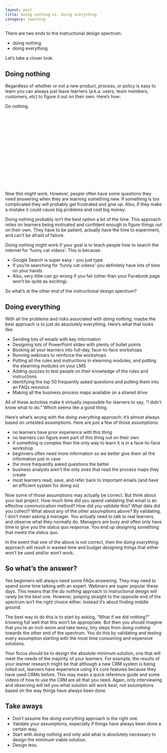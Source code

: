 ```yaml
---
layout: post
title: Doing nothing vs. doing everything
category: teaching
---
```


There are two ends to the instructional design spectrum:

* doing nothing
* doing everything.

Let’s take a closer look.

## Doing nothing
Regardless of whether or not a new product, process, or policy is easy to learn you can always just leave learners (a.k.a. users, team members, customers, etc) to figure it out on their own. Here’s how:

Do nothing.
<p>&nbsp;</p>
<p>&nbsp;</p>
<p>&nbsp;</p>
<p>&nbsp;</p>
<p>&nbsp;</p>
<p>&nbsp;</p>
<p>&nbsp;</p>
<p>&nbsp;</p>

Now this might work. However, people often have some questions they need answering when they are learning something new. If something is too complicated they will probably get frustrated and give up. Also, if they make a mistake it could cause big problems and cost big money.

Doing nothing probably isn’t the best option a lot of the time. This approach relies on learners being motivated and confident enough to figure things out on their own. They have to be patient, actually have the time to experiment, and can’t be afraid of failure.

Doing nothing might work if your goal is to teach people how to search the internet for ‘funny cat videos’. This is&nbsp;because:

* Google Search is super easy - you just type
* If you’re searching for ‘funny cat videos’ you definitely have lots of time on your hands.
* Also, very little can go wrong if you fail (other than your Facebook page won’t be quite as exciting).

So what’s at the other end of the instructional design spectrum?

## Doing everything

With all the problems and risks associated with *doing nothing*, maybe the best approach is to just do absolutely everything. Here’s what that looks like:

* Sending lots of emails with key information
* Designing lots of PowerPoint slides with plenty of bullet points
* Booking all your learners into full-day, face-to-face workshops
* Running webinars to reinforce the workshops
* Putting all the rules and instructions in elearning modules, and putting the elearning modules on your LMS
* Adding quizzes to test people on their knowledge of the rules and instructions
* Identifying the top 50 frequently asked questions and putting them into an FAQs resource
* Making all the business process maps available on a shared drive

All of these activities make it virtually impossible for learners to say, “I didn’t know what to do.” Which seems like a good thing.

Here’s what’s wrong with the *doing everything* approach: it’s almost always based on untested assumptions. Here are just a few of those assumptions:

* no learners have prior experience with this *thing*
* no learners can figure even part of this thing out on their own
* if something is complex then the only way to learn it is in a face-to-face workshop
* beginners often need more information so we better give them all the information just in case
* the more frequently asked questions the better
* business analysts aren’t the only ones that read the process maps they create
* most learners read, save, and refer back to important emails (and have an efficient system for doing so)

Now some of those assumptions may actually be correct. But think about your last project. How much time did you spend validating that email is an effective communication method? How did you validate this? What data did you collect? What about any of the other assumptions above? By validating, I don’t mean asking a manager. You actually need to talk to real learners, and observe what they normally do. Managers are busy and often only have time to give you the status quo response. You end up&nbsp;designing something that meets the status quo.</p><p>
In the event that one of the above is not correct, then the
*doing everything* approach will result in wasted time and budget designing things that either won’t be used and/or won’t work.

## So what’s the answer?

Yes beginners will always need some FAQs answering. They may need to spend some time talking with an expert. Webinars are super popular these days. This means that the
*do nothing* approach to instructional design will rarely be the best one. However, jumping straight to the opposite end of the spectrum isn’t the right choice either. Instead it’s about finding middle ground.

The best way to do this is to start by asking, “What if we did nothing?” knowing full well that this won’t be appropriate. But then you should imagine that you’re an inch worm and take teeny, tiny steps from
*doing nothing* towards the other end of the spectrum. You do this by validating and testing every assumption starting with the&nbsp;most time consuming and expensive solutions.

Your focus should be to design the absolute minimum solution, one that will meet the needs of the majority of your learners. For example, the results of your learner research might be that although a new CRM system is being rolled out, learners have experience using it’s core features because they have used CRMs before. This may mean a quick reference guide and some videos of how to use the CRM are all that you need. Again, only interviewing and observing will tell you what solution will work best, not assumptions based on the way things have always been done.

## Take aways

* Don’t assume the *doing everything* approach is the right one.
* Validate your assumptions, especially if things have always been done a certain way.
* Start with *doing nothing* and only add what is absolutely necessary to design the minimum viable solution.
* Design less.
